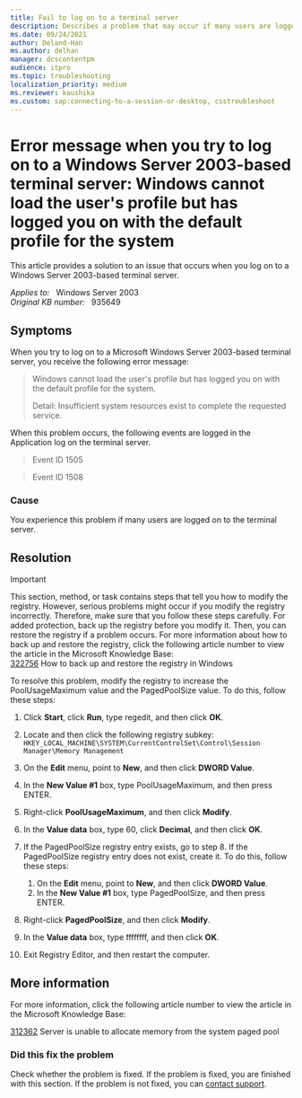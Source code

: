 ```yaml
---
title: Fail to log on to a terminal server
description: Describes a problem that may occur if many users are logged on to the terminal server. To resolve this problem, modify the registry to increase the PoolUsageMaximum value and the PagedPoolSize value.
ms.date: 09/24/2021
author: Deland-Han
ms.author: delhan
manager: dcscontentpm
audience: itpro
ms.topic: troubleshooting
localization_priority: medium
ms.reviewer: kaushika
ms.custom: sap:connecting-to-a-session-or-desktop, csstroubleshoot
---
```

# Error message when you try to log on to a Windows Server 2003-based terminal server: Windows cannot load the user's profile but has logged you on with the default profile for the system

This article provides a solution to an issue that occurs when you log on to a Windows Server 2003-based terminal server.

_Applies to:_ &nbsp; Windows Server 2003  
_Original KB number:_ &nbsp; 935649

## Symptoms

When you try to log on to a Microsoft Windows Server 2003-based terminal server, you receive the following error message:  
> Windows cannot load the user's profile but has logged you on with the default profile for the system.
>
> Detail: Insufficient system resources exist to complete the requested service.  

When this problem occurs, the following events are logged in the Application log on the terminal server.

> Event ID 1505

> Event ID 1508

### Cause

You experience this problem if many users are logged on to the terminal server.

## Resolution

> [!IMPORTANT]
> This section, method, or task contains steps that tell you how to modify the registry. However, serious problems might occur if you modify the registry incorrectly. Therefore, make sure that you follow these steps carefully. For added protection, back up the registry before you modify it. Then, you can restore the registry if a problem occurs. For more information about how to back up and restore the registry, click the following article number to view the article in the Microsoft Knowledge Base:  
[322756](https://support.microsoft.com/help/322756) How to back up and restore the registry in Windows  

To resolve this problem, modify the registry to increase the PoolUsageMaximum value and the PagedPoolSize value. To do this, follow these steps:

1. Click **Start**, click **Run**, type regedit, and then click **OK**.
2. Locate and then click the following registry subkey:  
`HKEY_LOCAL_MACHINE\SYSTEM\CurrentControlSet\Control\Session Manager\Memory Management`  

3. On the **Edit** menu, point to **New**, and then click **DWORD Value**.
4. In the **New Value #1** box, type PoolUsageMaximum, and then press ENTER.
5. Right-click **PoolUsageMaximum**, and then click **Modify**.
6. In the **Value data** box, type 60, click **Decimal**, and then click **OK**.
7. If the PagedPoolSize registry entry exists, go to step 8. If the PagedPoolSize registry entry does not exist, create it. To do this, follow these steps:
   1. On the **Edit** menu, point to **New**, and then click **DWORD Value**.
   2. In the **New Value #1** box, type PagedPoolSize, and then press ENTER.
8. Right-click **PagedPoolSize**, and then click **Modify**.
9. In the **Value data** box, type ffffffff, and then click **OK**.
10. Exit Registry Editor, and then restart the computer.

## More information

For more information, click the following article number to view the article in the Microsoft Knowledge Base:

[312362](https://support.microsoft.com/help/312362) Server is unable to allocate memory from the system paged pool  

### Did this fix the problem

Check whether the problem is fixed. If the problem is fixed, you are finished with this section. If the problem is not fixed, you can [contact support](https://support.microsoft.com/contactus/).  
